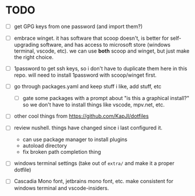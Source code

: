 # TODO

- [ ] get GPG keys from one password (and import them?)

- [ ] embrace winget. it has software that scoop doesn't, is better for
      self-upgrading software, and has access to microsoft store (windows
      terminal, vscode, etc). we can use **both** scoop and winget, but just
      make the right choice.

- [ ] 1password to get ssh keys, so i don't have to duplicate them here in this
      repo. will need to install 1password with scoop/winget first.

- [ ] go through packages.yaml and keep stuff i like, add stuff, etc

  - [ ] gate some packages with a prompt about "is this a graphical install?"
        so we don't have to install things like vscode, mpv.net, etc.

- [ ] other cool things from <https://github.com/KapJI/dotfiles>

- [ ] review nushell. things have changed since i last configured it.

  - can use package manager to install plugins
  - autoload directory
  - fix broken path completion thing

- [ ] windows terminal settings (take out of `extra/` and make it a proper
      dotfile)

- [ ] Cascadia Mono font, jetbrains mono font, etc. make consistent for windows terminal and vscode-insiders.
